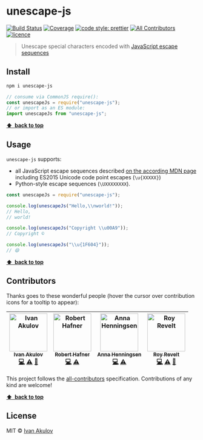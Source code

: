 # unescape-js

[![Build Status][travis-img]][travis-url]
[![Coverage][cov-img]][cov-url]
[![code style: prettier][prettier-img]][prettier-url]
[![All Contributors][contributors-img]][contributors-url]
[![licence][licence-img]][licence-url]

> Unescape special characters encoded with [JavaScript escape sequences](https://developer.mozilla.org/en-US/docs/Web/JavaScript/Guide/Grammar_and_types#Using_special_characters_in_strings)

## Install

```sh
npm i unescape-js
```

```js
// consume via CommonJS require():
const unescapeJs = require("unescape-js");
// or import as an ES module:
import unescapeJs from "unescape-js";
```

**[⬆ &nbsp;back to top](#)**

## Usage

`unescape-js` supports:

* all JavaScript escape sequences described [on the according MDN page](https://developer.mozilla.org/en-US/docs/Web/JavaScript/Guide/Grammar_and_types#Using_special_characters_in_strings) including ES2015 Unicode code point escapes (`\u{XXXXX}`)
* Python-style escape sequences (`\UXXXXXXXX`).

```js
const unescapeJs = require("unescape-js");

console.log(unescapeJs("Hello,\\nworld!"));
// Hello,
// world!

console.log(unescapeJs("Copyright \\u00A9"));
// Copyright ©

console.log(unescapeJs("\\u{1F604}"));
// 😄
```

**[⬆ &nbsp;back to top](#)**

## Contributors

Thanks goes to these wonderful people (hover the cursor over contribution icons for a tooltip to appear):

<!-- Contributors START
Ivan_Akulov iamakulov http://iamakulov.com/ code tests doc
Robert_Hafner tedivm http://www.tedivm.com/ code tests
Anna_Henningsen addaleax https://twitter.com/addaleax code tests
Roy_Revelt revelt https://github.com/revelt code tests doc
Contributors END -->

<!-- Contributors table START -->

| [<img src="https://avatars.githubusercontent.com/iamakulov?s=100" width="100" alt="Ivan Akulov" /><br /><sub>Ivan Akulov</sub>](http://iamakulov.com/)<br />[💻](https://github.com/iamakulov/unescape-js/commits?author=iamakulov "Code") [⚠️](https://github.com/iamakulov/unescape-js/commits?author=iamakulov "Tests") [📖](https://github.com/iamakulov/unescape-js/commits?author=iamakulov "Documentation") | [<img src="https://avatars.githubusercontent.com/tedivm?s=100" width="100" alt="Robert Hafner" /><br /><sub>Robert Hafner</sub>](http://www.tedivm.com/)<br />[💻](https://github.com/iamakulov/unescape-js/commits?author=tedivm "Code") [⚠️](https://github.com/iamakulov/unescape-js/commits?author=tedivm "Tests") | [<img src="https://avatars.githubusercontent.com/addaleax?s=100" width="100" alt="Anna Henningsen" /><br /><sub>Anna Henningsen</sub>](https://twitter.com/addaleax)<br />[💻](https://github.com/iamakulov/unescape-js/commits?author=addaleax "Code") [⚠️](https://github.com/iamakulov/unescape-js/commits?author=addaleax "Tests") | [<img src="https://avatars.githubusercontent.com/revelt?s=100" width="100" alt="Roy Revelt" /><br /><sub>Roy Revelt</sub>](https://github.com/revelt)<br />[💻](https://github.com/iamakulov/unescape-js/commits?author=revelt "Code") [⚠️](https://github.com/iamakulov/unescape-js/commits?author=revelt "Tests") [📖](https://github.com/iamakulov/unescape-js/commits?author=revelt "Documentation") |
| :----------------------------------------------------------------------------------------------------------------------------------------------------------------------------------------------------------------------------------------------------------------------------------------------------------------------------------------------------------------------------------------------------------------: | :--------------------------------------------------------------------------------------------------------------------------------------------------------------------------------------------------------------------------------------------------------------------------------------------------------------------: | :------------------------------------------------------------------------------------------------------------------------------------------------------------------------------------------------------------------------------------------------------------------------------------------------------------------------------------: | :------------------------------------------------------------------------------------------------------------------------------------------------------------------------------------------------------------------------------------------------------------------------------------------------------------------------------------------------------------------------------------------------------: |


<!-- Contributors table END -->

This project follows the [all-contributors][all-contributors-url] specification. Contributions of any kind are welcome!

**[⬆ &nbsp;back to top](#)**

## License

MIT © [Ivan Akulov](http://iamakulov.com)

[travis-img]: https://img.shields.io/travis/iamakulov/unescape-js.svg?style=flat-square
[travis-url]: https://travis-ci.org/iamakulov/unescape-js
[cov-img]: https://coveralls.io/repos/github/iamakulov/unescape-js/badge.svg?style=flat-square?branch=master
[cov-url]: https://coveralls.io/github/iamakulov/unescape-js?branch=master
[prettier-img]: https://img.shields.io/badge/code_style-prettier-ff69b4.svg?style=flat-square
[prettier-url]: https://github.com/prettier/prettier
[contributors-img]: https://img.shields.io/badge/all_contributors-4-orange.svg?style=flat-square
[contributors-url]: #contributors
[licence-img]: https://img.shields.io/npm/l/unescape-js.svg?style=flat-square
[licence-url]: https://github.com/iamakulov/unescape-js/blob/master/LICENCE
[all-contributors-url]: https://github.com/kentcdodds/all-contributors
